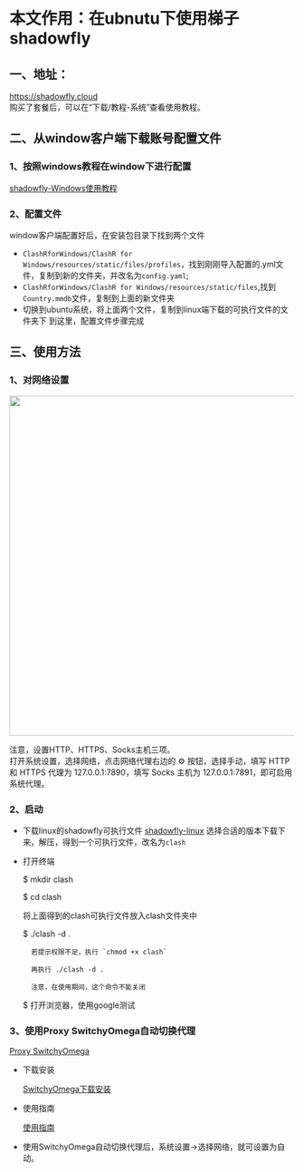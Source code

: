 # 本文作用：在ubnutu下使用梯子shadowfly

## 一、地址：
https://shadowfly.cloud <br>
购买了套餐后，可以在“下载/教程-系统”查看使用教程。

## 二、从window客户端下载账号配置文件

### 1、按照windows教程在window下进行配置

[shadowfly-Windows使用教程](https://shadowfly.cloud/user/tutorial?os=windows&client=cfw)

### 2、配置文件
window客户端配置好后，在安装包目录下找到两个文件
- `ClashRforWindows/ClashR for Windows/resources/static/files/profiles`，找到刚刚导入配置的.yml文件，复制到新的文件夹，并改名为`config.yaml`;
- `ClashRforWindows/ClashR for Windows/resources/static/files`,找到`Country.mmdb`文件，复制到上面的新文件夹
- 切换到ubuntu系统，将上面两个文件，复制到linux端下载的可执行文件的文件夹下
到这里，配置文件步骤完成

## 三、使用方法
 
### 1、对网络设置

<center class="half">
    <img src="https://pic4.zhimg.com/80/v2-cf4b324814adf3d7b043cf662272e290_720w.png" width="600"/>
</center>

注意，设置HTTP、HTTPS、Socks主机三项。<br>
打开系统设置，选择网络，点击网络代理右边的 ⚙ 按钮，选择手动，填写 HTTP 和 HTTPS 代理为 127.0.0.1:7890，填写 Socks 主机为 127.0.0.1:7891，即可启用系统代理。

### 2、启动
- 下载linux的shadowfly可执行文件
[shadowfly-linux](https://github.com/Dreamacro/clash/releases)
选择合适的版本下载下来，解压，得到一个可执行文件，改名为`clash`

- 打开终端

    $ mkdir clash

    $ cd clash
    
	将上面得到的clash可执行文件放入clash文件夹中
	
    $ ./clash -d .

        若提示权限不足，执行 `chmod +x clash` 
    
        再执行 ./clash -d .

        注意，在使用期间，这个命令不能关闭

    $ 打开浏览器，使用google测试

### 3、使用Proxy SwitchyOmega自动切换代理

[Proxy SwitchyOmega](https://chrome.google.com/webstore/detail/proxy-switchyomega/padekgcemlokbadohgkifijomclgjgif?hl=zh-CN)

- 下载安装

    [SwitchyOmega下载安装](https://proxy-switchyomega.com/download/)

- 使用指南

    [使用指南](https://tmr.js.org/p/73acc153/)

- 使用SwitchyOmega自动切换代理后，系统设置->选择网络，就可设置为自动。
